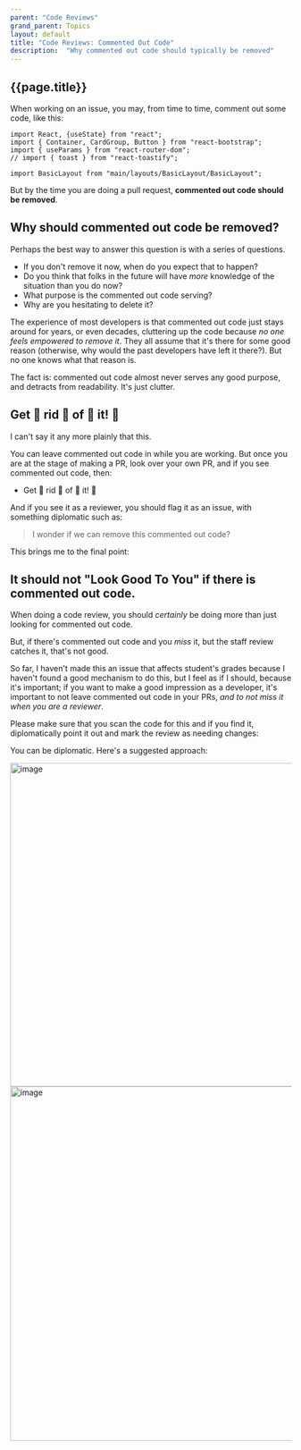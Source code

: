 ```yaml
---
parent: "Code Reviews"
grand_parent: Topics
layout: default
title: "Code Reviews: Commented Out Code"
description:  "Why commented out code should typically be removed"
---
```


## {{page.title}}

When working on an issue, you may, from time to time, comment out some code, like this:

```
import React, {useState} from "react";
import { Container, CardGroup, Button } from "react-bootstrap";
import { useParams } from "react-router-dom";
// import { toast } from "react-toastify";

import BasicLayout from "main/layouts/BasicLayout/BasicLayout";
```

But by the time you are doing a pull request, **commented out code should be removed**.

## Why should commented out code be removed?

Perhaps the best way to answer this question is with a series of questions.
* If you don't remove it now, when do you expect that to happen?
* Do you think that folks in the future will have *more* knowledge of the situation than you do now?
* What purpose is the commented out code serving?
* Why are you hesitating to delete it?

The experience of most developers is that commented out code just stays around for years, or even decades, cluttering up the code because *no one feels empowered to remove it*.
They all assume that it's there for some good reason (otherwise, why would the past developers have left it there?).  But no one knows what that reason is.

The fact is: commented out code almost never serves any good purpose, and detracts from readability. It's just clutter.

## Get 👏 rid 👏 of 👏 it! 👏

I can't say it any more plainly that this.

You can leave commented out code in while you are working.  But once you are at the stage of making a PR, look over your own PR, and if you see commented out code, then:
*  Get 👏 rid 👏 of 👏 it! 👏

And if you see it as a reviewer, you should flag it as an issue, with something diplomatic such as:
> I wonder if we can remove this commented out code?

This brings me to the final point:

## It should not "Look Good To You" if there is commented out code.

When doing a code review, you should *certainly* be doing more than just looking for commented out code.

But, if there's commented out code and you *miss* it,  but the staff review catches it, that's not good.

So far, I haven't made this an issue that affects student's grades because I haven't found a good mechanism to do this, but I feel as if I should, because it's important; if you want to make a good 
impression as a developer, it's important to not leave commented out code in your PRs, *and to not miss it when you are a reviewer*.

Please make sure that you scan the code for this and if you find it, diplomatically point it out and mark the review as needing changes:

You can be diplomatic.  Here's a suggested approach:

<img width="579" alt="image" src="https://github.com/ucsb-cs156/ucsb-cs156.github.io/assets/1119017/1cc8c442-dfae-47a1-a358-287ffb98c959">

<img width="634" alt="image" src="https://github.com/ucsb-cs156/ucsb-cs156.github.io/assets/1119017/8bf7a70b-700e-4a8f-99c6-d18bb43eb4b0">

